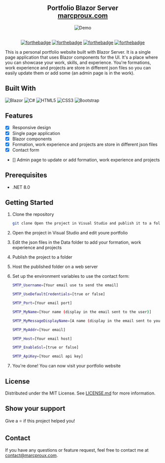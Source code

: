 <h2 align="center">
  Portfolio Blazor Server<br/>
  <a href="https://marcproux.com/" target="_blank">marcproux.com</a>
</h2>

<div align="center">
  <img alt="Demo" src="https://github.com/Marc-Proux/Portfolio_Blazor/assets/119617467/dd46d319-9a41-4ab1-b8f0-c60bd711c78a" />
</div>

<br/>
<div align="center">

[![forthebadge](https://forthebadge.com/images/badges/made-with-c-sharp.svg)](https://forthebadge.com)
[![forthebadge](https://forthebadge.com/images/badges/built-with-love.svg)](https://forthebadge.com)
[![forthebadge](https://forthebadge.com/images/badges/powered-by-coffee.svg)](https://forthebadge.com)
[![forthebadge](https://forthebadge.com/images/badges/license-mit.svg)](https://forthebadge.com)
</div>

This is a personal portfolio website built with Blazor Server. It is a single page application that uses Blazor components for the UI. It's a place where you can showcase your work, skills, and experience. You're formations, work experience and projects are store in different json files so you can easily update them or add some (an admin page is in the work).

## Built With

![Blazor](https://img.shields.io/badge/blazor-%235C2D91.svg?style=for-the-badge&logo=blazor&logoColor=white)
![C#](https://img.shields.io/badge/c%23-%23239120.svg?style=for-the-badge&logo=c-sharp&logoColor=white)
![HTML5](https://img.shields.io/badge/html5-%23E34F26.svg?style=for-the-badge&logo=html5&logoColor=white)
![CSS3](https://img.shields.io/badge/css3-%231572B6.svg?style=for-the-badge&logo=css3&logoColor=white)
![Bootstrap](https://img.shields.io/badge/bootstrap-%23563D7C.svg?style=for-the-badge&logo=bootstrap&logoColor=white)

## Features

- [x] Responsive design
- [x] Single page application
- [x] Blazor components
- [x] Formation, work experience and projects are store in different json files
- [x] Contact form
- [] Admin page to update or add formation, work experience and projects


## Prerequisites

- .NET 8.0

## Getting Started

1. Clone the repository
   ```sh
   git clone Open the project in Visual Studio and publish it to a folder
    ```

2. Open the project in Visual Studio and edit youre portfolio

3. Edit the json files in the Data folder to add your formation, work experience and projects

4. Publish the project to a folder

5. Host the published folder on a web server

6. Set up the environment variables to use the contact form:

    ```sh
    SMTP_Username=[Your email use to send the email]

    SMTP_UseDefaultCredentials=[true or false]

    SMTP_Port=[Your email port]

    SMTP_MyName=[Your name (display in the email sent to the user)]

    SMTP_MyMessageDisplayName=[A name (display in the email sent to you)]

    SMTP_MyAddr=[Your email]

    SMTP_Host=[Your email host]

    SMTP_EnableSsl=[true or false]

    SMTP_ApiKey=[Your email api key]
    ```
7. You're done! You can now visit your portfolio website

## License

Distributed under the MIT License. See [LICENSE.md](LICENSE.md) for more information.

## Show your support

Give a ⭐️ if this project helped you!

## Contact

If you have any questions or feature request, feel free to contact me at [contact@marcproux.com](mailto:contact@marcproux.com).
